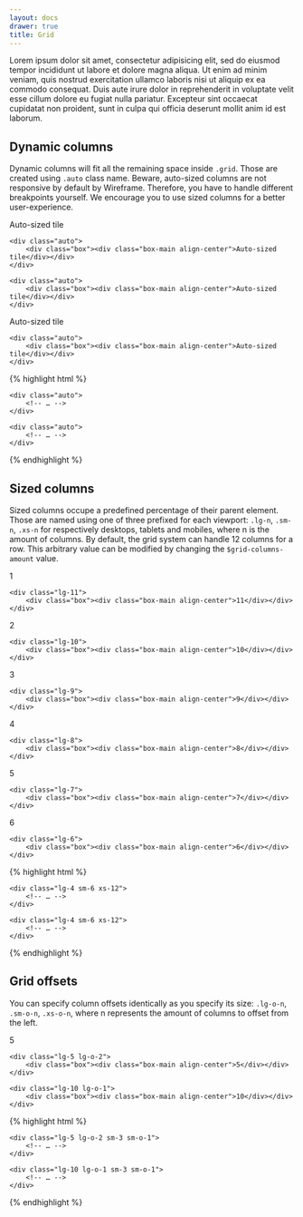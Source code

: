 ```yaml
---
layout: docs
drawer: true
title: Grid
---
```


Lorem ipsum dolor sit amet, consectetur adipisicing elit, sed do eiusmod tempor incididunt ut labore et dolore magna aliqua. Ut enim ad minim veniam, quis nostrud exercitation ullamco laboris nisi ut aliquip ex ea commodo consequat. Duis aute irure dolor in reprehenderit in voluptate velit esse cillum dolore eu fugiat nulla pariatur. Excepteur sint occaecat cupidatat non proident, sunt in culpa qui officia deserunt mollit anim id est laborum.

## Dynamic columns

Dynamic columns will fit all the remaining space inside `.grid`. Those are created using `.auto` class name. Beware, auto-sized columns are not responsive by default by Wireframe. Therefore, you have to handle different breakpoints yourself. We encourage you to use sized columns for a better user-experience.

<div class="grid prototype-grid-vertical">
    <div class="auto">
        <div class="box"><div class="box-main align-center">Auto-sized tile</div></div>
    </div>

    <div class="auto">
        <div class="box"><div class="box-main align-center">Auto-sized tile</div></div>
    </div>

    <div class="auto">
        <div class="box"><div class="box-main align-center">Auto-sized tile</div></div>
    </div>
</div>

<div class="grid prototype-grid-vertical">
    <div class="auto">
        <div class="box"><div class="box-main align-center">Auto-sized tile</div></div>
    </div>

    <div class="auto">
        <div class="box"><div class="box-main align-center">Auto-sized tile</div></div>
    </div>
</div>

{% highlight html %}
<div class="grid">
    <div class="auto">
        <!-- … -->
    </div>

    <div class="auto">
        <!-- … -->
    </div>

    <div class="auto">
        <!-- … -->
    </div>
</div>
{% endhighlight %}

## Sized columns

Sized columns occupe a predefined percentage of their parent element. Those are named using one of three prefixed for each viewport: `.lg-n`, `.sm-n`, `.xs-n` for respectively desktops, tablets and mobiles, where n is the amount of columns. By default, the grid system can handle 12 columns for a row. This arbitrary value can be modified by changing the `$grid-columns-amount` value.

<div class="grid prototype-grid-vertical">
    <div class="lg-1">
        <div class="box"><div class="box-main align-center">1</div></div>
    </div>

    <div class="lg-11">
        <div class="box"><div class="box-main align-center">11</div></div>
    </div>
</div>

<div class="grid prototype-grid-vertical">
    <div class="lg-2">
        <div class="box"><div class="box-main align-center">2</div></div>
    </div>

    <div class="lg-10">
        <div class="box"><div class="box-main align-center">10</div></div>
    </div>
</div>

<div class="grid prototype-grid-vertical">
    <div class="lg-3">
        <div class="box"><div class="box-main align-center">3</div></div>
    </div>

    <div class="lg-9">
        <div class="box"><div class="box-main align-center">9</div></div>
    </div>
</div>

<div class="grid prototype-grid-vertical">
    <div class="lg-4">
        <div class="box"><div class="box-main align-center">4</div></div>
    </div>

    <div class="lg-8">
        <div class="box"><div class="box-main align-center">8</div></div>
    </div>
</div>

<div class="grid prototype-grid-vertical">
    <div class="lg-5">
        <div class="box"><div class="box-main align-center">5</div></div>
    </div>

    <div class="lg-7">
        <div class="box"><div class="box-main align-center">7</div></div>
    </div>
</div>

<div class="grid prototype-grid">
    <div class="lg-6">
        <div class="box"><div class="box-main align-center">6</div></div>
    </div>

    <div class="lg-6">
        <div class="box"><div class="box-main align-center">6</div></div>
    </div>
</div>

{% highlight html %}
<div class="grid">
    <div class="lg-4 sm-6 xs-12">
        <!-- … -->
    </div>

    <div class="lg-4 sm-6 xs-12">
        <!-- … -->
    </div>

    <div class="lg-4 sm-6 xs-12">
        <!-- … -->
    </div>
</div>
{% endhighlight %}

## Grid offsets

You can specify column offsets identically as you specify its size: `.lg-o-n`, `.sm-o-n`, `.xs-o-n`, where n represents the amount of columns to offset from the left.

<div class="grid prototype-grid-vertical">
    <div class="lg-5">
        <div class="box"><div class="box-main align-center">5</div></div>
    </div>

    <div class="lg-5 lg-o-2">
        <div class="box"><div class="box-main align-center">5</div></div>
    </div>

    <div class="lg-10 lg-o-1">
        <div class="box"><div class="box-main align-center">10</div></div>
    </div>
</div>

{% highlight html %}
<div class="grid">
    <div class="lg-5 sm-3 sm-o-1">
        <!-- … -->
    </div>

    <div class="lg-5 lg-o-2 sm-3 sm-o-1">
        <!-- … -->
    </div>

    <div class="lg-10 lg-o-1 sm-3 sm-o-1">
        <!-- … -->
    </div>
</div>
{% endhighlight %}
